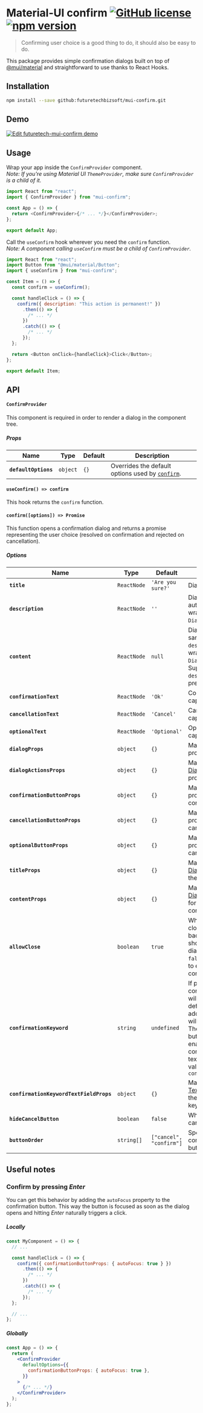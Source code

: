 # Material-UI confirm [![GitHub license](https://img.shields.io/badge/license-MIT-blue.svg)](https://github.com/dharmesh-r-patel/infinite-material-ui-confirm/blob/master/LICENSE) [![npm version](https://img.shields.io/npm/v/material-ui-confirm.svg)](https://www.npmjs.com/package/infinite-material-ui-confirm)

> Confirming user choice is a good thing to do, it should also be easy to do.

This package provides simple confirmation dialogs built on top of [@mui/material](https://mui.com/)
and straightforward to use thanks to React Hooks.

## Installation

```sh
npm install --save github:futuretechbizsoft/mui-confirm.git
```

## Demo

[![Edit futuretech-mui-confirm demo](https://codesandbox.io/static/img/play-codesandbox.svg)](https://codesandbox.io/s/materialuiconfirm-demo-hzzdr?fontsize=14)

## Usage

Wrap your app inside the `ConfirmProvider` component.\
_Note: If you're using Material UI `ThemeProvider`, make sure `ConfirmProvider` is a child of it._

```js
import React from "react";
import { ConfirmProvider } from "mui-confirm";

const App = () => {
  return <ConfirmProvider>{/* ... */}</ConfirmProvider>;
};

export default App;
```

Call the `useConfirm` hook wherever you need the `confirm` function.\
_Note: A component calling `useConfirm` must be a child of `ConfirmProvider`._

```js
import React from "react";
import Button from "@mui/material/Button";
import { useConfirm } from "mui-confirm";

const Item = () => {
  const confirm = useConfirm();

  const handleClick = () => {
    confirm({ description: "This action is permanent!" })
      .then(() => {
        /* ... */
      })
      .catch(() => {
        /* ... */
      });
  };

  return <Button onClick={handleClick}>Click</Button>;
};

export default Item;
```

## API

#### `ConfirmProvider`

This component is required in order to render a dialog in the component tree.

##### Props

| Name                 | Type     | Default | Description                                                             |
| -------------------- | -------- | ------- | ----------------------------------------------------------------------- |
| **`defaultOptions`** | `object` | `{}`    | Overrides the default options used by [`confirm`](#useconfirm-confirm). |

#### `useConfirm() => confirm`

This hook returns the `confirm` function.

#### `confirm([options]) => Promise`

This function opens a confirmation dialog and returns a promise
representing the user choice (resolved on confirmation and rejected on cancellation).

##### Options

| Name                                    | Type        | Default                 | Description                                                                                                                                                                                                                            |
| --------------------------------------- | ----------- | ----------------------- | -------------------------------------------------------------------------------------------------------------------------------------------------------------------------------------------------------------------------------------- |
| **`title`**                             | `ReactNode` | `'Are you sure?'`       | Dialog title.                                                                                                                                                                                                                          |
| **`description`**                       | `ReactNode` | `''`                    | Dialog content, automatically wrapped in `DialogContentText`.                                                                                                                                                                          |
| **`content`**                           | `ReactNode` | `null`                  | Dialog content, same as `description` but not wrapped in `DialogContentText`. Supersedes `description` if present.                                                                                                                     |
| **`confirmationText`**                  | `ReactNode` | `'Ok'`                  | Confirmation button caption.                                                                                                                                                                                                           |
| **`cancellationText`**                  | `ReactNode` | `'Cancel'`              | Cancellation button caption.                                                                                                                                                                                                           |
| **`optionalText`**                      | `ReactNode` | `'Optional'`            | Optional button caption.                                                                                                                                                                                                           |
| **`dialogProps`**                       | `object`    | `{}`                    | Material-UI [Dialog](https://mui.com/material-ui/api/dialog/#props) props.                                                                                                                                                             |
| **`dialogActionsProps`**                | `object`    | `{}`                    | Material-UI [DialogActions](https://mui.com/material-ui/api/dialog-actions/#props) props.                                                                                                                                              |
| **`confirmationButtonProps`**           | `object`    | `{}`                    | Material-UI [Button](https://mui.com/material-ui/api/button/#props) props for the confirmation button.                                                                                                                                 |
| **`cancellationButtonProps`**           | `object`    | `{}`                    | Material-UI [Button](https://mui.com/material-ui/api/dialog/#props) props for the cancellation button.                                                                                                                                 |
| **`optionalButtonProps`**               | `object`    | `{}`                    | Material-UI [Button](https://mui.com/material-ui/api/dialog/#props) props for the cancellation button.                                                                                                                                 |
| **`titleProps`**                        | `object`    | `{}`                    | Material-UI [DialogTitle](https://mui.com/api/dialog-title/#props) props for the dialog title.                                                                                                                                         |
| **`contentProps`**                      | `object`    | `{}`                    | Material-UI [DialogContent](https://mui.com/api/dialog-content/#props) props for the dialog content.                                                                                                                                   |
| **`allowClose`**                        | `boolean`   | `true`                  | Whether natural close (escape or backdrop click) should close the dialog. When set to `false` force the user to either cancel or confirm explicitly.                                                                                   |
| **`confirmationKeyword`**               | `string`    | `undefined`             | If provided the confirmation button will be disabled by default and an additional textfield will be rendered. The confirmation button will only be enabled when the contents of the textfield match the value of `confirmationKeyword` |
| **`confirmationKeywordTextFieldProps`** | `object`    | `{}`                    | Material-UI [TextField](https://mui.com/material-ui/api/text-field/) props for the confirmation keyword textfield.                                                                                                                     |
| **`hideCancelButton`**                  | `boolean`   | `false`                 | Whether to hide the cancel button.                                                                                                                                                                                                     |
| **`buttonOrder`**                       | `string[]`  | `["cancel", "confirm"]` | Specify the order of confirm and cancel buttons.                                                                                                                                                                                       |

## Useful notes

### Confirm by pressing _Enter_

You can get this behavior by adding the `autoFocus` property to the confirmation button.
This way the button is focused as soon as the dialog opens and hitting _Enter_
naturally triggers a click.

##### Locally

```jsx
const MyComponent = () => {
  // ...

  const handleClick = () => {
    confirm({ confirmationButtonProps: { autoFocus: true } })
      .then(() => {
        /* ... */
      })
      .catch(() => {
        /* ... */
      });
  };

  // ...
};
```

##### Globally

```jsx
const App = () => {
  return (
    <ConfirmProvider
      defaultOptions={{
        confirmationButtonProps: { autoFocus: true },
      }}
    >
      {/* ... */}
    </ConfirmProvider>
  );
};
```

<!-- 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 -->

<!-- npx chromatic --project-token=chpt_e9e952ef9bf3ce5 -->

<!-- https://www.chromatic.com/setup?appId=65c479e83c86867fbe00f056 -->

